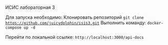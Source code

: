 ИСИС лабораторная 3

Для запуска необходимо:
Клонировать репозиторий <code>git clone https://github.com/juicydolphin/isis3.git</code>
Выполнить команду:
<code>docker-compose up -d</code>

Перейти по локальной ссылке:
<code>http://localhost:3000/api-docs</code>
